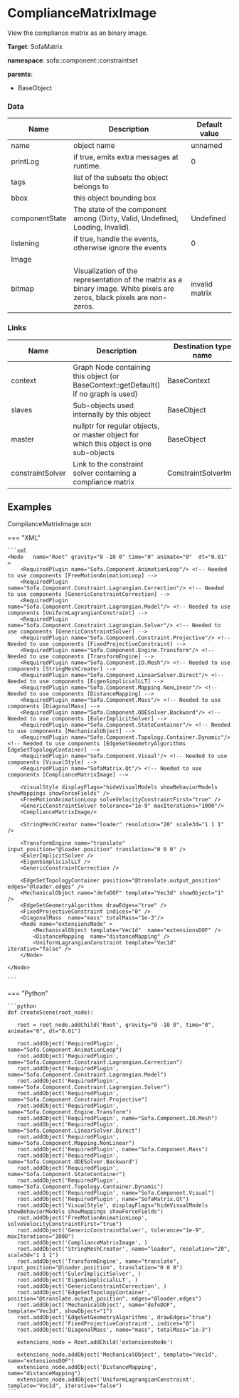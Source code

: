 <!-- generate_doc -->
# ComplianceMatrixImage

View the compliance matrix as an binary image.


__Target__: SofaMatrix

__namespace__: sofa::component::constraintset

__parents__:

- BaseObject

### Data

<table>
    <thead>
        <tr>
            <th>Name</th>
            <th>Description</th>
            <th>Default value</th>
        </tr>
    </thead>
    <tbody>
	<tr>
		<td>name</td>
		<td>
object name
		</td>
		<td>unnamed</td>
	</tr>
	<tr>
		<td>printLog</td>
		<td>
if true, emits extra messages at runtime.
		</td>
		<td>0</td>
	</tr>
	<tr>
		<td>tags</td>
		<td>
list of the subsets the object belongs to
		</td>
		<td></td>
	</tr>
	<tr>
		<td>bbox</td>
		<td>
this object bounding box
		</td>
		<td></td>
	</tr>
	<tr>
		<td>componentState</td>
		<td>
The state of the component among (Dirty, Valid, Undefined, Loading, Invalid).
		</td>
		<td>Undefined</td>
	</tr>
	<tr>
		<td>listening</td>
		<td>
if true, handle the events, otherwise ignore the events
		</td>
		<td>0</td>
	</tr>
	<tr>
		<td colspan="3">Image</td>
	</tr>
	<tr>
		<td>bitmap</td>
		<td>
Visualization of the representation of the matrix as a binary image. White pixels are zeros, black pixels are non-zeros.
		</td>
		<td>invalid matrix</td>
	</tr>

</tbody>
</table>

### Links


| Name | Description | Destination type name |
| ---- | ----------- | --------------------- |
|context|Graph Node containing this object (or BaseContext::getDefault() if no graph is used)|BaseContext|
|slaves|Sub-objects used internally by this object|BaseObject|
|master|nullptr for regular objects, or master object for which this object is one sub-objects|BaseObject|
|constraintSolver|Link to the constraint solver containing a compliance matrix|ConstraintSolverImpl|

## Examples 

ComplianceMatrixImage.scn

=== "XML"

    ```xml
    <Node   name="Root" gravity="0 -10 0" time="0" animate="0"  dt="0.01" >
        <RequiredPlugin name="Sofa.Component.AnimationLoop"/> <!-- Needed to use components [FreeMotionAnimationLoop] -->
        <RequiredPlugin name="Sofa.Component.Constraint.Lagrangian.Correction"/> <!-- Needed to use components [GenericConstraintCorrection] -->
        <RequiredPlugin name="Sofa.Component.Constraint.Lagrangian.Model"/> <!-- Needed to use components [UniformLagrangianConstraint] -->
        <RequiredPlugin name="Sofa.Component.Constraint.Lagrangian.Solver"/> <!-- Needed to use components [GenericConstraintSolver] -->
        <RequiredPlugin name="Sofa.Component.Constraint.Projective"/> <!-- Needed to use components [FixedProjectiveConstraint] -->
        <RequiredPlugin name="Sofa.Component.Engine.Transform"/> <!-- Needed to use components [TransformEngine] -->
        <RequiredPlugin name="Sofa.Component.IO.Mesh"/> <!-- Needed to use components [StringMeshCreator] -->
        <RequiredPlugin name="Sofa.Component.LinearSolver.Direct"/> <!-- Needed to use components [EigenSimplicialLLT] -->
        <RequiredPlugin name="Sofa.Component.Mapping.NonLinear"/> <!-- Needed to use components [DistanceMapping] -->
        <RequiredPlugin name="Sofa.Component.Mass"/> <!-- Needed to use components [DiagonalMass] -->
        <RequiredPlugin name="Sofa.Component.ODESolver.Backward"/> <!-- Needed to use components [EulerImplicitSolver] -->
        <RequiredPlugin name="Sofa.Component.StateContainer"/> <!-- Needed to use components [MechanicalObject] -->
        <RequiredPlugin name="Sofa.Component.Topology.Container.Dynamic"/> <!-- Needed to use components [EdgeSetGeometryAlgorithms EdgeSetTopologyContainer] -->
        <RequiredPlugin name="Sofa.Component.Visual"/> <!-- Needed to use components [VisualStyle] -->
        <RequiredPlugin name="SofaMatrix.Qt"/> <!-- Needed to use components [ComplianceMatrixImage] -->
    
        <VisualStyle displayFlags="hideVisualModels showBehaviorModels showMappings showForceFields" />
        <FreeMotionAnimationLoop solveVelocityConstraintFirst="true" />
        <GenericConstraintSolver tolerance="1e-9" maxIterations="1000"/>
        <ComplianceMatrixImage/>
    
        <StringMeshCreator name="loader" resolution="20" scale3d="1 1 1" />
    
        <TransformEngine name="translate" input_position="@loader.position" translation="0 0 0" />
        <EulerImplicitSolver />
        <EigenSimplicialLLT />
        <GenericConstraintCorrection />
    
        <EdgeSetTopologyContainer position="@translate.output_position" edges="@loader.edges" />
        <MechanicalObject name="defoDOF" template="Vec3d" showObject="1" />
        <EdgeSetGeometryAlgorithms drawEdges="true" />
        <FixedProjectiveConstraint indices="0" />
        <DiagonalMass  name="mass" totalMass="1e-3"/>
        <Node name="extensionsNode" >
            <MechanicalObject template="Vec1d"  name="extensionsDOF" />
            <DistanceMapping  name="distanceMapping" />
            <UniformLagrangianConstraint template="Vec1d" iterative="false" />
        </Node>
    
    </Node>

    ```

=== "Python"

    ```python
    def createScene(root_node):

       root = root_node.addChild('Root', gravity="0 -10 0", time="0", animate="0", dt="0.01")

       root.addObject('RequiredPlugin', name="Sofa.Component.AnimationLoop")
       root.addObject('RequiredPlugin', name="Sofa.Component.Constraint.Lagrangian.Correction")
       root.addObject('RequiredPlugin', name="Sofa.Component.Constraint.Lagrangian.Model")
       root.addObject('RequiredPlugin', name="Sofa.Component.Constraint.Lagrangian.Solver")
       root.addObject('RequiredPlugin', name="Sofa.Component.Constraint.Projective")
       root.addObject('RequiredPlugin', name="Sofa.Component.Engine.Transform")
       root.addObject('RequiredPlugin', name="Sofa.Component.IO.Mesh")
       root.addObject('RequiredPlugin', name="Sofa.Component.LinearSolver.Direct")
       root.addObject('RequiredPlugin', name="Sofa.Component.Mapping.NonLinear")
       root.addObject('RequiredPlugin', name="Sofa.Component.Mass")
       root.addObject('RequiredPlugin', name="Sofa.Component.ODESolver.Backward")
       root.addObject('RequiredPlugin', name="Sofa.Component.StateContainer")
       root.addObject('RequiredPlugin', name="Sofa.Component.Topology.Container.Dynamic")
       root.addObject('RequiredPlugin', name="Sofa.Component.Visual")
       root.addObject('RequiredPlugin', name="SofaMatrix.Qt")
       root.addObject('VisualStyle', displayFlags="hideVisualModels showBehaviorModels showMappings showForceFields")
       root.addObject('FreeMotionAnimationLoop', solveVelocityConstraintFirst="true")
       root.addObject('GenericConstraintSolver', tolerance="1e-9", maxIterations="1000")
       root.addObject('ComplianceMatrixImage', )
       root.addObject('StringMeshCreator', name="loader", resolution="20", scale3d="1 1 1")
       root.addObject('TransformEngine', name="translate", input_position="@loader.position", translation="0 0 0")
       root.addObject('EulerImplicitSolver', )
       root.addObject('EigenSimplicialLLT', )
       root.addObject('GenericConstraintCorrection', )
       root.addObject('EdgeSetTopologyContainer', position="@translate.output_position", edges="@loader.edges")
       root.addObject('MechanicalObject', name="defoDOF", template="Vec3d", showObject="1")
       root.addObject('EdgeSetGeometryAlgorithms', drawEdges="true")
       root.addObject('FixedProjectiveConstraint', indices="0")
       root.addObject('DiagonalMass', name="mass", totalMass="1e-3")

       extensions_node = Root.addChild('extensionsNode')

       extensions_node.addObject('MechanicalObject', template="Vec1d", name="extensionsDOF")
       extensions_node.addObject('DistanceMapping', name="distanceMapping")
       extensions_node.addObject('UniformLagrangianConstraint', template="Vec1d", iterative="false")
    ```

